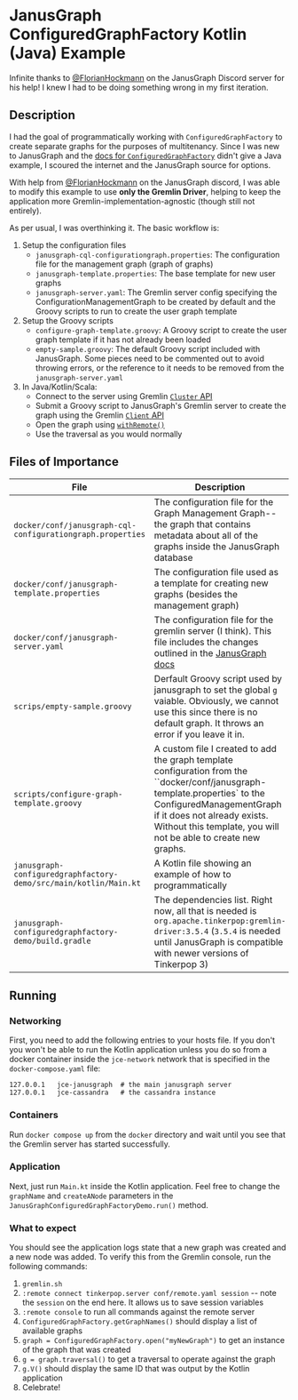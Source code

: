 # JanusGraph ConfiguredGraphFactory Kotlin (Java) Example
Infinite thanks to [@FlorianHockmann](https://github.com/FlorianHockmann/) on the JanusGraph Discord server for his help! I knew I had to be doing something wrong in my first iteration.

## Description
I had the goal of programmatically working with `ConfiguredGraphFactory` to create separate graphs for the purposes of multitenancy. Since I was new to JanusGraph and the [docs for `ConfiguredGraphFactory`](https://docs.janusgraph.org/operations/configured-graph-factory/#configuring-janusgraph-server-for-configuredgraphfactory) didn't give a Java example, I scoured the internet and the JanusGraph source for options.

With help from [@FlorianHockmann](https://github.com/FlorianHockmann/) on the JanusGraph discord, I was able to modify this example to use **only the Gremlin Driver**, helping to keep the application more Gremlin-implementation-agnostic (though still not entirely).

As per usual, I was overthinking it. The basic workflow is:
1. Setup the configuration files
    - `janusgraph-cql-configurationgraph.properties`: The configuration file for the management graph (graph of graphs)
    - `janusgraph-template.properties`: The base template for new user graphs
    - `janusgraph-server.yaml`: The Gremlin server config specifying the ConfigurationManagementGraph to be created by default and the Groovy scripts to run to create the user graph template
2. Setup the Groovy scripts
    - `configure-graph-template.groovy`: A Groovy script to create the user graph template if it has not already been loaded
    - `empty-sample.groovy`: The default Groovy script included with JanusGraph. Some pieces need to be commented out to avoid throwing errors, or the reference to it needs to be removed from the `janusgraph-server.yaml`
3. In Java/Kotlin/Scala:
    - Connect to the server using Gremlin [`Cluster` API](https://tinkerpop.apache.org/javadocs/current/core/org/apache/tinkerpop/gremlin/driver/Cluster.html)
    - Submit a Groovy script to JanusGraph's Gremlin server to create the graph using the Gremlin [`Client` API](https://tinkerpop.apache.org/javadocs/current/core/org/apache/tinkerpop/gremlin/driver/Client.html)
    - Open the graph using [`withRemote()`](https://tinkerpop.apache.org/javadocs/current/full/org/apache/tinkerpop/gremlin/process/traversal/AnonymousTraversalSource.html#withRemote-org.apache.tinkerpop.gremlin.process.remote.RemoteConnection-)
    - Use the traversal as you would normally

## Files of Importance
|File                   |Description                        |
|-------------|-------------------|
|`docker/conf/janusgraph-cql-configurationgraph.properties`|The configuration file for the Graph Management Graph--the graph that contains metadata about all of the graphs inside the JanusGraph database |
|`docker/conf/janusgraph-template.properties`|The configuration file used as a template for creating new graphs (besides the management graph) |
|`docker/conf/janusgraph-server.yaml`|The configuration file for the gremlin server (I think). This file includes the changes outlined in the [JanusGraph docs](https://docs.janusgraph.org/operations/configured-graph-factory/#configuring-janusgraph-server-for-configuredgraphfactory)|
|`scrips/empty-sample.groovy`|Derfault Groovy script used by janusgraph to set the global `g` vaiable. Obviously, we cannot use this since there is no default graph. It throws an error if you leave it in.|
|`scripts/configure-graph-template.groovy`|A custom file I created to add the graph template configuration from the ``docker/conf/janusgraph-template.properties` to the ConfiguredManagementGraph if it does not already exists. Without this template, you will not be able to create new graphs.|
|`janusgraph-configuredgraphfactory-demo/src/main/kotlin/Main.kt`|A Kotlin file showing an example of how to programmatically|
|`janusgraph-configuredgraphfactory-demo/build.gradle`|The dependencies list. Right now, all that is needed is `org.apache.tinkerpop:gremlin-driver:3.5.4` (`3.5.4` is needed until JanusGraph is compatible with newer versions of Tinkerpop 3)|


## Running
### Networking
First, you need to add the following entries to your hosts file. If you don't you won't be able to run the Kotlin application unless you do so from a docker container inside the `jce-network` network that is specified in the `docker-compose.yaml` file:
```
127.0.0.1   jce-janusgraph  # the main janusgraph server
127.0.0.1   jce-cassandra   # the cassandra instance
```
### Containers
Run `docker compose up` from the `docker` directory and wait until you see that the Gremlin server has started successfully.

### Application
Next, just run `Main.kt` inside the Kotlin application. Feel free to change the `graphName` and `createANode` parameters in the `JanusGraphConfiguredGraphFactoryDemo.run()` method.

### What to expect
You should see the application logs state that a new graph was created and a new node was added. To verify this from the Gremlin console, run the following commands:
1. `gremlin.sh`
2. `:remote connect tinkerpop.server conf/remote.yaml session` -- note the `session` on the end here. It allows us to save session variables
3. `:remote console` to run all commands against the remote server
4. `ConfiguredGraphFactory.getGraphNames()` should display a list of available graphs
5. `graph = ConfiguredGraphFactory.open("myNewGraph")` to get an instance of the graph that was created
6. `g = graph.traversal()` to get a traversal to operate against the graph
7. `g.V()` should display the same ID that was output by the Kotlin application
8. Celebrate!